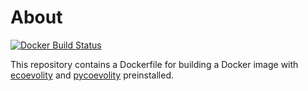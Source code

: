 # About

<a href="https://hub.docker.com/r/phyletica/ecoevolity-docker/">
  <img src="https://img.shields.io/docker/build/phyletica/ecoevolity-docker.svg" alt="Docker Build Status">
</a>

This repository contains a Dockerfile for building a Docker image with
[ecoevolity](http://phyletica.org/ecovolity)
and
[pycoevolity](https://github.com/phyletica/pycoevolity)
preinstalled.
